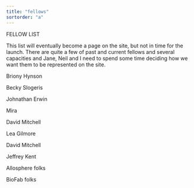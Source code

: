 ```yaml
---
title: "fellows"
sortorder: "a"
---
```


FELLOW LIST

This list will eventually become a page on the site, but not in time for the launch. There are quite a few of past and current fellows and several capacities and Jane, Neil and I need to spend some time deciding how we want them to be represented on the site.

Briony Hynson

Becky Slogeris

Johnathan Erwin

Mira

David Mitchell

Lea Gilmore

David Mitchell

Jeffrey Kent

Allosphere folks

BioFab folks

